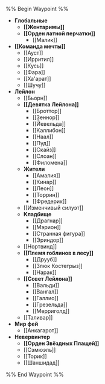 %% Begin Waypoint %%
- **Глобальные**
	- **[[Жентаримы]]**
	- **[[Орден латной перчатки]]**
		- [[Малик]]
- **[[Команда мечты]]**
	- [[Ауст]]
	- [[Ирритил]]
	- [[Кусь]]
	- [[Фара]]
	- [[Ха'арат]]
	- [[Шучу]]
- **Лейлон**
	- [[Бьорн]]
	- **[[Девятка Лейлона]]**
		- [[Броттор]]
		- [[Зeннор]]
		- [[Йевельда]]
		- [[Каллибон]]
		- [[Наал]]
		- [[Пуд]]
		- [[Скайз]]
		- [[Слоан]]
		- [[Филомена]]
	- **Жители**
		- [[Амалия]]
		- [[Кинар]]
		- [[Леон]]
		- [[Торрин]]
		- [[Фредерик]]
	- [[Изменчивый силуэт]]
	- **Кладбище**
		- [[Драгнар]]
		- [[Мэрион]]
		- [[Странная фигура]]
		- [[Эриндор]]
	- [[Нортвинд]]
	- **[[Племя гоблинов в лесу]]**
		- [[Друуб]]
		- [[Злюк Костегрыз]]
		- [[Нарак]]
	- **[[Совет Лейлона]]**
		- [[Вальди]]
		- [[Вангал]]
		- [[Галлио]]
		- [[Грезельда]]
		- [[Мерриголд]]
	- [[Таливар]]
- **Мир фей**
	- [[Анкагарот]]
- **Невервинтер**
	- **[[Орден Звёздных Плащей]]**
	- [[Сэмюэль]]
	- [[Торик]]
	- [[Шаншидад]]

%% End Waypoint %%
